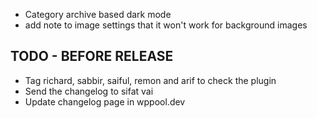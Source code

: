* Category archive based dark mode
* add note to image settings that it won't work for background images



TODO - BEFORE RELEASE
--------------------
* Tag richard, sabbir, saiful, remon and arif to check the plugin
* Send the changelog to sifat vai
* Update changelog page in wppool.dev